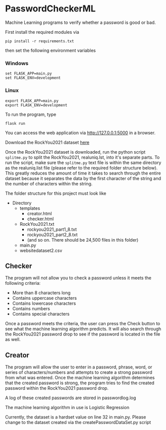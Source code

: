 # PasswordCheckerML
Machine Learning programs to verify whether a password is good or bad. 

First install the required modules via
```
pip install -r requirements.txt
```

then set the following environment variables

### Windows
```
set FLASK_APP=main.py
set FLASK_ENV=development
```

### Linux
```
export FLASK_APP=main.py
export FLASK_ENV=development
```

To run the program, type
```
flask run
```

You can access the web application via http://127.0.0.1:5000 in a browser.

Download the RockYou2021 dataset [here](https://download2390.mediafire.com/zuxu7c9mngdg/rjt6ytgs9b3scht/RockYou2021.txt.gz) 

Once the RockYou2021 dataset is downloaded, run the python script `splitme.py` to split the RockYou2021, realuniq.lst, into it's separate parts. To run the script, make sure the `splitme.py` text file is within the same directory as the realuniq.list file (please refer to the required folder structure below). This greatly reduces the amount of time it takes to search through the entire dataset because it separates the data by the first character of the string and the number of characters within the string.

The folder structure for this project must look like
- Directory
  - templates
    - creator.html
    - checker.html
  - RockYou2021.txt
    - rockyou2021_part1_8.txt
    - rockyou2021_part2_8.txt
    - (and so on. There should be 24,500 files in this folder)
  - main.py
  - websitedataset2.csv
  
## Checker
The program will not allow you to check a password unless it meets the following criteria:
  - More than 8 characters long
  - Contains uppercase characters
  - Contains lowercase characters
  - Contains numbers
  - Contains special characters

Once a password meets the criteria, the user can press the Check button to see what the machine learning algorithm predicts. It will also search through the RockYou2021 password drop to see if the password is located in the file as well.
  
## Creator
The program will allow the user to enter in a password, phrase, word, or series of characters/numbers and attempts to create a strong password from what was entered. Once the machine learning algorithm determines that the created password is strong, the program tries to find the created password within the RockYou2021 password drop. 
  
A log of these created passwords are stored in passwordlog.log

The machine learning algorithm in use is Logistic Regression

Currently, the dataset is a hardset value on line 32 in main.py. Please change to the dataset created via the createPasswordDataSet.py script
